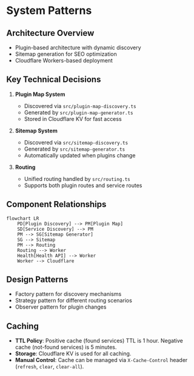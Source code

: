 # System Patterns

## Architecture Overview
- Plugin-based architecture with dynamic discovery
- Sitemap generation for SEO optimization
- Cloudflare Workers-based deployment

## Key Technical Decisions
1. **Plugin Map System**
   - Discovered via `src/plugin-map-discovery.ts`
   - Generated by `src/plugin-map-generator.ts`
   - Stored in Cloudflare KV for fast access

2. **Sitemap System**
   - Discovered via `src/sitemap-discovery.ts`
   - Generated by `src/sitemap-generator.ts`
   - Automatically updated when plugins change

3. **Routing**
   - Unified routing handled by `src/routing.ts`
   - Supports both plugin routes and service routes

## Component Relationships
```mermaid
flowchart LR
    PD[Plugin Discovery] --> PM[Plugin Map]
    SD[Service Discovery] --> PM
    PM --> SG[Sitemap Generator]
    SG --> Sitemap
    PM --> Routing
    Routing --> Worker
    Health[Health API] --> Worker
    Worker --> Cloudflare
```

## Design Patterns
- Factory pattern for discovery mechanisms
- Strategy pattern for different routing scenarios
- Observer pattern for plugin changes

## Caching
- **TTL Policy**: Positive cache (found services) TTL is 1 hour. Negative cache (not-found services) is 5 minutes.
- **Storage**: Cloudflare KV is used for all caching.
- **Manual Control**: Cache can be managed via `X-Cache-Control` header (`refresh`, `clear`, `clear-all`).